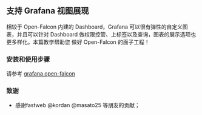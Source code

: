## 支持 Grafana 视图展现

相较于 Open-Falcon 内建的 Dashboard，Grafana 可以很有弹性的自定义图表，并且可以针对 Dashboard 做权限控管、上标签以及查询，图表的展示选项也更多样化。本篇教学帮助您
做好 Open-Falcon 的面子工程！

### 安装和使用步骤

请参考 [grafana open-falcon](https://github.com/open-falcon/grafana-openfalcon-datasource)


### 致谢
- 感谢fastweb @kordan @masato25 等朋友的贡献； 
